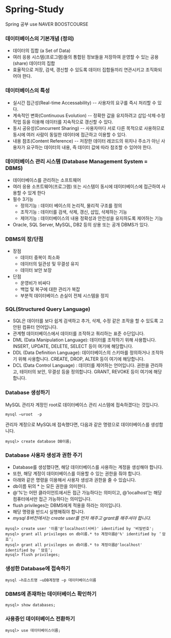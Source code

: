 # Spring-Study
Spring 공부 use NAVER BOOSTCOURSE

### 데이터베이스의 기본개념 (정의)
+ 데이터의 집합 (a Set of Data)
+ 여러 응용 시스템(프로그램)들의 통합된 정보들을 저장하여 운영할 수 있는 공용(share) 데이터의 집합
+ 효율적으로 저장, 검색, 갱신할 수 있도록 데이터 집합들끼리 연관시키고 조직화되어야 한다.


### 데이터베이스의 특성
+ 실시간 접근성(Real-time Accessability)
-- 사용자의 요구를 즉시 처리할 수 있다.
+ 계속적인 변화(Continuous Evolution)
-- 정확한 값을 유지하려고 삽입·삭제·수정 작업 등을 이용해 데이터를 지속적으로 갱신할 수 있다.
+ 동시 공유성(Concurrent Sharing)
-- 사용자마다 서로 다른 목적으로 사용하므로 동시에 여러 사람이 동일한 데이터에 접근하고 이용할 수 있다.
+ 내용 참조(Content Reference)
-- 저장한 데이터 레코드의 위치나 주소가 아닌 사용자가 요구하는 데이터의 내용, 즉 데이터 값에 따라 참조할 수 있어야 한다.

### 데이터베이스 관리 시스템 (Database Management System = DBMS)
+ 데이터베이스를 관리하는 소프트웨어
+ 여러 응용 소프트웨어(프로그램) 또는 시스템이 동시에 데이터베이스에 접근하여 사용할 수 있게 한다
+ 필수 3기능
  * 정의기능 :  데이터 베이스의 논리적, 물리적 구조를 정의
  * 조작기능 : 데이터를 검색, 삭제, 갱신, 삽입, 삭제하는 기능
  * 제어기능 :  데이터베이스의 내용 정확성과 안전성을 유지하도록 제어하는 기능
+ Oracle, SQL Server, MySQL, DB2 등의 상용 또는 공개 DBMS가 있다.

### DBMS의 장/단점
+ 장점
  * 데이터 중복이 최소화
  * 데이터의 일관성 및 무결성 유지
  * 데이터 보안 보장
+ 단점
  * 운영비가 비싸다
  * 백업 및 복구에 대한 관리가 복잡
  * 부분적 데이터베이스 손실이 전체 시스템을 정지
  
### SQL(Structured Query Language)
+ SQL은 데이터를 보다 쉽게 검색하고 추가, 삭제, 수정 같은 조작을 할 수 있도록 고안된 컴퓨터 언어입니다.
+ 관계형 데이터베이스에서 데이터를 조작하고 쿼리하는 표준 수단입니다.
+ DML (Data Manipulation Language): 데이터를 조작하기 위해 사용합니다.
  INSERT, UPDATE, DELETE, SELECT 등이 여기에 해당합니다.
+ DDL (Data Definition Language): 데이터베이스의 스키마를 정의하거나 조작하기 위해 사용합니다.
  CREATE, DROP, ALTER 등이 여기에 해당합니다.
+ DCL (Data Control Language) : 데이터를 제어하는 언어입니다.
  권한을 관리하고, 테이터의 보안, 무결성 등을 정의합니다.
  GRANT, REVOKE 등이 여기에 해당합니다.
  
### Database 생성하기
MySQL 관리자 계정인 root로 데이터베이스 관리 시스템에 접속하겠다는 것입니다.

```MySQL
mysql –uroot  -p
```
관리자 계정으로 MySQL에 접속했다면, 다음과 같은 명령으로 데이터베이스를 생성합니다.
```MySQL
mysql> create database DB이름;
```
### Database 사용자 생성과 권한 주기
+ Database를 생성했다면, 해당 데이터베이스를 사용하는 계정을 생성해야 합니다.
+ 또한, 해당 계정이 데이터베이스를 이용할 수 있는 권한을 줘야 합니다.
+ 아래와 같은 명령을 이용해서 사용자 생성과 권한을 줄 수 있습니다.
+ db이름 뒤의 * 는 모든 권한을 의미한다.
+ @’%’는 어떤 클라이언트에서든 접근 가능하다는 의미이고, @’localhost’는 해당 컴퓨터에서만 접근 가능하다는 의미입니다.
+ flush privileges는 DBMS에게 적용을 하라는 의미입니다.
+ 해당 명령을 반드시 실행해줘야 합니다.
+ *mysql 8버전에서는 create user를 먼저 해주고 grant를 해주셔야 합니다.*

```MySQL
mysql> create user '이름'@'localhost(서버)' identified by '비밀번호';
mysql> grant all privileges on db이름.* to 계정이름@'%' identified by ＇암호’;
mysql> grant all privileges on db이름.* to 계정이름@'localhost' identified by ＇암호’;
mysql> flush privileges;
```
### 생성한 Database에 접속하기

```MySQL
mysql –h호스트명 –uDB계정명 –p 데이터베이스이름
```

### DBMS에 존재하는 데이터베이스 확인하기
```MySQL
mysql> show databases;
```

### 사용중인 데이터베이스 전환하기
```MySQL
mysql> use 데이터베이스이름;
```
